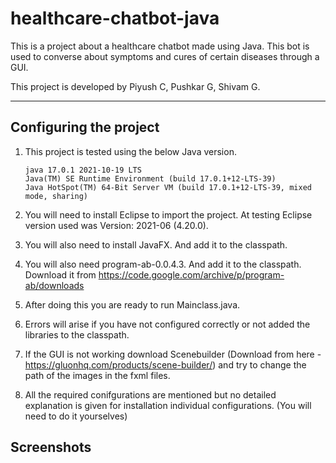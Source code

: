 # healthcare-chatbot-java
This is a project about a healthcare chatbot made using Java. This bot is used to converse about symptoms and cures of certain diseases through a GUI.

This project is developed by Piyush C, Pushkar G, Shivam G.

------------------------------------------

Configuring the project
------------------------

1. This project is tested using the below Java version.

       java 17.0.1 2021-10-19 LTS
       Java(TM) SE Runtime Environment (build 17.0.1+12-LTS-39)
       Java HotSpot(TM) 64-Bit Server VM (build 17.0.1+12-LTS-39, mixed mode, sharing)

2. You will need to install Eclipse to import the project. At testing Eclipse version used was Version: 2021-06 (4.20.0).

3. You will also need to install JavaFX. And add it to the classpath.

4. You will also need program-ab-0.0.4.3. And add it to the classpath. Download it from https://code.google.com/archive/p/program-ab/downloads

5. After doing this you are ready to run Mainclass.java.

6. Errors will arise if you have not configured correctly or not added the libraries to the classpath.

7. If the GUI is not working download Scenebuilder (Download from here - https://gluonhq.com/products/scene-builder/) and try to change the path of the images in the fxml files.

8. All the required conifgurations are mentioned but no detailed explanation is given for installation individual configurations. (You will need to do it yourselves)

Screenshots
-----------


